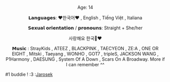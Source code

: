 <p align="center">Age: 14 <June 10th! ></p>

<p align="center">𝗟𝗮𝗻𝗴𝘂𝗮𝗴𝗲𝘀: ♥한국어♥ , English , Tiếng Việt , Italiana</p>

<p align="center">𝗦𝗲𝘅𝘂𝗮𝗹 𝗼𝗿𝗶𝗲𝗻𝘁𝗮𝘁𝗶𝗼𝗻 / 𝗽𝗿𝗼𝗻𝗼𝘂𝗻𝘀: Straight + She/her</p>

<p align="center">사랑해요 한국🥹❤️</p>

<p align="center">𝗠𝘂𝘀𝗶𝗰 : StrayKids , ATEEZ , BLACKPINK , TAECYEON , ZE:A , ONE OR EIGHT , Mitski , Taeyang , WONHO , GOT7 , tripleS, JACKSON WANG , P1Harmony , DAESUNG , System Of A Down , Scars On A Broadway. More if I can remember ^^</p>

 #1 buddie ! :3 :[Jarosek](https://github.com/PolishKorean2009)
